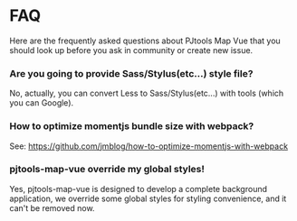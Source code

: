 # FAQ

Here are the frequently asked questions about PJtools Map Vue that you should look up before you ask in community or create new issue.

### Are you going to provide Sass/Stylus(etc...) style file?

No, actually, you can convert Less to Sass/Stylus(etc...) with tools (which you can Google).

### How to optimize momentjs bundle size with webpack?

See: https://github.com/jmblog/how-to-optimize-momentjs-with-webpack

### pjtools-map-vue override my global styles!

Yes, pjtools-map-vue is designed to develop a complete background application, we override some global styles for styling convenience, and it can't be removed now.
